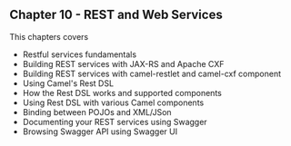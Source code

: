 Chapter 10 - REST and Web Services
----------------------------------

This chapters covers

- Restful services fundamentals
- Building REST services with JAX-RS and Apache CXF
- Building REST services with camel-restlet and camel-cxf component 
- Using Camel's Rest DSL
- How the Rest DSL works and supported components
- Using Rest DSL with various Camel components
- Binding between POJOs and XML/JSon
- Documenting your REST services using Swagger
- Browsing Swagger API using Swagger UI
